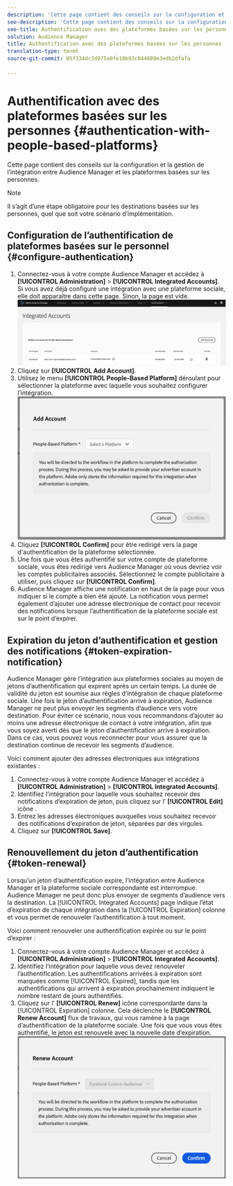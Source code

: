 ```yaml
---
description: 'Cette page contient des conseils sur la configuration et la gestion de l’intégration entre Audience Manager et les plateformes basées sur les personnes. '
seo-description: 'Cette page contient des conseils sur la configuration et la gestion de l’intégration entre Audience Manager et les plateformes basées sur les personnes. '
seo-title: Authentification avec des plateformes basées sur les personnes
solution: Audience Manager
title: Authentification avec des plateformes basées sur les personnes
translation-type: tm+mt
source-git-commit: 05f334dc3d975a0fe18b93c844889e3edb2dfafa

---
```



# Authentification avec des plateformes basées sur les personnes {#authentication-with-people-based-platforms}

Cette page contient des conseils sur la configuration et la gestion de l’intégration entre Audience Manager et les plateformes basées sur les personnes.

>[!NOTE]
>Il s’agit d’une étape obligatoire pour les destinations basées sur les personnes, quel que soit votre scénario d’implémentation.

## Configuration de l’authentification de plateformes basées sur le personnel {#configure-authentication}

1. Connectez-vous à votre compte Audience Manager et accédez à **[!UICONTROL Administration]** &gt; **[!UICONTROL Integrated Accounts]**. Si vous avez déjà configuré une intégration avec une plateforme sociale, elle doit apparaître dans cette page. Sinon, la page est vide.
   ![intégration basée sur les personnes](assets/pbd-config.png)
1. Cliquez sur **[!UICONTROL Add Account]**.
1. Utilisez le menu **[!UICONTROL People-Based Platform]** déroulant pour sélectionner la plateforme avec laquelle vous souhaitez configurer l’intégration.
   ![plate-forme à base de personnes](assets/pbd-add.png)
1. Cliquez **[!UICONTROL Confirm]** pour être redirigé vers la page d'authentification de la plateforme sélectionnée.
1. Une fois que vous êtes authentifié sur votre compte de plateforme sociale, vous êtes redirigé vers Audience Manager où vous devriez voir les comptes publicitaires associés. Sélectionnez le compte publicitaire à utiliser, puis cliquez sur **[!UICONTROL Confirm]**.
1. Audience Manager affiche une notification en haut de la page pour vous indiquer si le compte a bien été ajouté. La notification vous permet également d’ajouter une adresse électronique de contact pour recevoir des notifications lorsque l’authentification de la plateforme sociale est sur le point d’expirer.

## Expiration du jeton d’authentification et gestion des notifications {#token-expiration-notification}

Audience Manager gère l’intégration aux plateformes sociales au moyen de jetons d’authentification qui expirent après un certain temps. La durée de validité du jeton est soumise aux règles d’intégration de chaque plateforme sociale. Une fois le jeton d’authentification arrivé à expiration, Audience Manager ne peut plus envoyer les segments d’audience vers votre destination. Pour éviter ce scénario, nous vous recommandons d’ajouter au moins une adresse électronique de contact à votre intégration, afin que vous soyez averti dès que le jeton d’authentification arrive à expiration. Dans ce cas, vous pouvez vous reconnecter pour vous assurer que la destination continue de recevoir les segments d’audience.

Voici comment ajouter des adresses électroniques aux intégrations existantes :

1. Connectez-vous à votre compte Audience Manager et accédez à **[!UICONTROL Administration]** &gt; **[!UICONTROL Integrated Accounts]**.
1. Identifiez l’intégration pour laquelle vous souhaitez recevoir des notifications d’expiration de jeton, puis cliquez sur l’ **[!UICONTROL Edit]** icône .
1. Entrez les adresses électroniques auxquelles vous souhaitez recevoir des notifications d’expiration de jeton, séparées par des virgules.
1. Cliquez sur **[!UICONTROL Save]**.

## Renouvellement du jeton d’authentification {#token-renewal}

Lorsqu’un jeton d’authentification expire, l’intégration entre Audience Manager et la plateforme sociale correspondante est interrompue. Audience Manager ne peut donc plus envoyer de segments d’audience vers la destination. La [!UICONTROL Integrated Accounts] page indique l’état d’expiration de chaque intégration dans la [!UICONTROL Expiration] colonne et vous permet de renouveler l’authentification à tout moment.

Voici comment renouveler une authentification expirée ou sur le point d’expirer :
1. Connectez-vous à votre compte Audience Manager et accédez à **[!UICONTROL Administration]** &gt; **[!UICONTROL Integrated Accounts]**.
1. Identifiez l’intégration pour laquelle vous devez renouveler l’authentification. Les authentifications arrivées à expiration sont marquées comme [!UICONTROL Expired], tandis que les authentifications qui arrivent à expiration prochainement indiquent le nombre restant de jours authentifiés.
1. Cliquez sur l’ **[!UICONTROL Renew]** icône correspondante dans la [!UICONTROL Expiration] colonne. Cela déclenche le **[!UICONTROL Renew Account]** flux de travaux, qui vous ramène à la page d’authentification de la plateforme sociale. Une fois que vous vous êtes authentifié, le jeton est renouvelé avec la nouvelle date d’expiration.
   ![pbd-renouveler](assets/pbd-renew.png)
